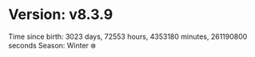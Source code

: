 # Version: v8.3.9
Time since birth: 3023 days, 72553 hours, 4353180 minutes, 261190800 seconds
Season: Winter ❄️
